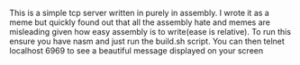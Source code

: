 This is a simple tcp server written in purely in assembly.
I wrote it as a meme but quickly found out that all the assembly hate and memes are misleading given how easy assembly is to write(ease is relative).
To run this ensure you have nasm and just run the build.sh script. You can then telnet localhost 6969 to see a beautiful message displayed on your screen


